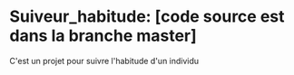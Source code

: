 # Suiveur_habitude: [code source est dans la branche master]
C'est un projet pour suivre l'habitude d'un individu 
